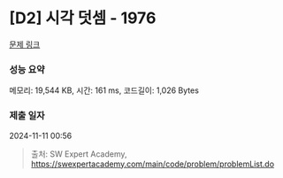 # [D2] 시각 덧셈 - 1976 

[문제 링크](https://swexpertacademy.com/main/code/problem/problemDetail.do?contestProbId=AV5PttaaAZIDFAUq) 

### 성능 요약

메모리: 19,544 KB, 시간: 161 ms, 코드길이: 1,026 Bytes

### 제출 일자

2024-11-11 00:56



> 출처: SW Expert Academy, https://swexpertacademy.com/main/code/problem/problemList.do